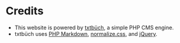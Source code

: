 Credits
=======

  * This website is powered by <a href="http://www.github.com/keithieopia/txtbuch">txtbüch</a>, a simple PHP CMS engine.
  * txtbüch uses [PHP Markdown][md], [normalize.css][normalize], and [jQuery][jquery].
  

[md]: http://michelf.ca/projects/php-markdown/
[jquery]: http://jquery.com/
[normalize]: http://necolas.github.com/normalize.css/
